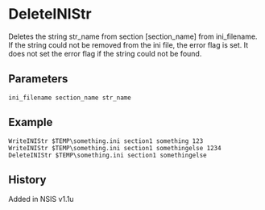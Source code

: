 # DeleteINIStr

Deletes the string str\_name from section [section\_name] from ini\_filename. If the string could not be removed from the ini file, the error flag is set. It does not set the error flag if the string could not be found.

## Parameters

    ini_filename section_name str_name

## Example

    WriteINIStr $TEMP\something.ini section1 something 123
    WriteINIStr $TEMP\something.ini section1 somethingelse 1234
    DeleteINIStr $TEMP\something.ini section1 somethingelse

## History

Added in NSIS v1.1u
